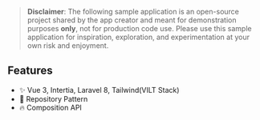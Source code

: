 > **Disclaimer**: The following sample application is an open-source project shared by the app creator and meant for demonstration purposes **only**, not for production code use. Please use this sample application for inspiration, exploration, and experimentation at your own risk and enjoyment.


## Features
- ✨ Vue 3, Intertia, Laravel 8, Tailwind(VILT Stack)
- 📁 Repository Pattern
- 🔥 Composition API